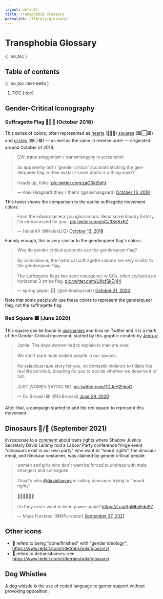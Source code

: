 ```yaml
---
layout: default
title: Transphobia Glossary
permalink: /library/glossary/
---
```


# Transphobia Glossary
{: .no_toc }

## Table of contents
{: .no_toc .text-delta }

1. TOC
{:toc}

## Gender-Critical Iconography

### Suffragette Flag 💜🤍💚 (October 2018)

This series of colors, often represented as [hearts](https://twitter.com/search?q=%F0%9F%92%9C%F0%9F%A4%8D%F0%9F%92%9A&src=typed_query&f=user) (💜🤍💚) [squares](https://twitter.com/search?q=%F0%9F%9F%AA%E2%AC%9C%F0%9F%9F%A9&src=typed_query&f=user) (🟪⬜🟩) and [circles](https://twitter.com/search?q=%F0%9F%9F%A3%E2%9A%AA%F0%9F%9F%A2&src=typed_query&f=user) (🟣⚪🟢) — as well as the same in reverse order — originated around
October of 2018.

<blockquote class="twitter-tweet" data-dnt="true"><p lang="en" dir="ltr">CW: trans antagonism / transmisogyny in screenshot<br><br>So apparently terf / &#39;gender critical&#39; accounts sticking the genderqueer flag in their avatar / cover photo is a thing now??<br><br>Heads up, folks. <a href="https://t.co/zaO0ktSoht">pic.twitter.com/zaO0ktSoht</a></p>&mdash; Alex Haagaard (they / them) (@alexhaagaard) <a href="https://twitter.com/alexhaagaard/status/1051170053843050497?ref_src=twsrc%5Etfw">October 13, 2018</a></blockquote> <script async src="https://platform.twitter.com/widgets.js" charset="utf-8"></script>

This tweet shows the comparison to the earlier suffragette movement colors:

<blockquote class="twitter-tweet" data-dnt="true"><p lang="en" dir="ltr">From the Edwardian era you ignoramous. Read some bloody history. I’m embarrassed for you.. <a href="https://t.co/nCJ3XqAxKZ">pic.twitter.com/nCJ3XqAxKZ</a></p>&mdash; HelenXX (@HelenLVZ) <a href="https://twitter.com/HelenLVZ/status/1051196443069952000?ref_src=twsrc%5Etfw">October 13, 2018</a></blockquote> <script async src="https://platform.twitter.com/widgets.js" charset="utf-8"></script>

Funnily enough, this is very similar to the genderqueer flag's colors:

<blockquote class="twitter-tweet" data-dnt="true"><p lang="en" dir="ltr">Why do gender critical accounts use the genderqueer flag?<br><br>By coincidence, the historical suffragette colours are very similar to the genderqueer flag.<br><br>The suffragette flags has seen resurgence w GCs, often stylised as a horizontal 3 stripe flag. <a href="https://t.co/UXcfSkDj44">pic.twitter.com/UXcfSkDj44</a></p>&mdash; spring jasper 🌱🌼 (@shrikeabyssals) <a href="https://twitter.com/shrikeabyssals/status/1322629078285979650?ref_src=twsrc%5Etfw">October 31, 2020</a></blockquote> <script async src="https://platform.twitter.com/widgets.js" charset="utf-8"></script>

Note that some people *do* use these colors to represent the genderqueer flag, not the suffragette flag.

### Red Square 🟥 (June 2020)

This square can be found in [usernames](https://twitter.com/search?q=%F0%9F%9F%A5&src=typed_query&f=user) and bios on Twitter and it
is a mark of the Gender-Critical movement, started by this graphic created by [Jebrux](https://twitter.com/slomopomo):

<blockquote class="twitter-tweet" data-conversation="none" data-dnt="true"><p lang="en" dir="ltr">Jamie. The days women had to explain to men are over.<br><br>We don&#39;t want male bodied people in our spaces.<br><br>No salacious rape story for you, no domestic violence to titilate like real life pornhub, pleading for you to decide whether we deserve it or not.<br><br>JUST WOMEN SAYING NO. <a href="https://t.co/7DJuH2hboG">pic.twitter.com/7DJuH2hboG</a></p>&mdash; Dr. Brooski 🟥 (@DrBrooski) <a href="https://twitter.com/DrBrooski/status/1277511382141935616?ref_src=twsrc%5Etfw">June 29, 2020</a></blockquote> <script async src="https://platform.twitter.com/widgets.js" charset="utf-8"></script>

After that, a campaign started to add the red square to represent this movement.

## Dinosaurs 🦕/🦖 (September 2021)

In response to a [comment](https://labourlist.org/2021/09/anti-trans-members-are-dinosaurs-who-want-to-hoard-rights-says-lammy/) about trans rights where Shadow Justice Secretary David Lammy told a Labour Party conference fringe event "dinosaurs exist in our own party" who want to "hoard rights", the dinosaur emoji, and dinosaur costumes, was claimed by gender critical people:

<blockquote class="twitter-tweet" data-dnt="true"><p lang="en" dir="ltr">women and girls who don&#39;t want be forced to undress with male strangers and colleagues <br><br>Thaat&#39;s who <a href="https://twitter.com/DavidLammy?ref_src=twsrc%5Etfw">@davidlammy</a> is calling dinosaurs trying to &quot;hoard rights&quot;<br><br>🤦‍♀️🤦‍♀️🤦‍♀️<br><br>Do they never want to be in power again? <a href="https://t.co/AgMbdFddSZ">https://t.co/AgMbdFddSZ</a></p>&mdash; Maya Forstater (@MForstater) <a href="https://twitter.com/MForstater/status/1442542076093247488?ref_src=twsrc%5Etfw">September 27, 2021</a></blockquote> <script async src="https://platform.twitter.com/widgets.js" charset="utf-8"></script>

## Other icons
* 🏁 refers to being "done/finished" with "gender ideology"; https://www.reddit.com/r/detrans/wiki/glossary/
* 🦎 refers to detransitioners; see https://www.reddit.com/r/detrans/wiki/glossary/

## Dog Whistles

A [dog whistle] is the use of coded language to garner support without provoking opposition. 

[dog whistle]: https://en.wikipedia.org/wiki/Dog_whistle_(politics)

